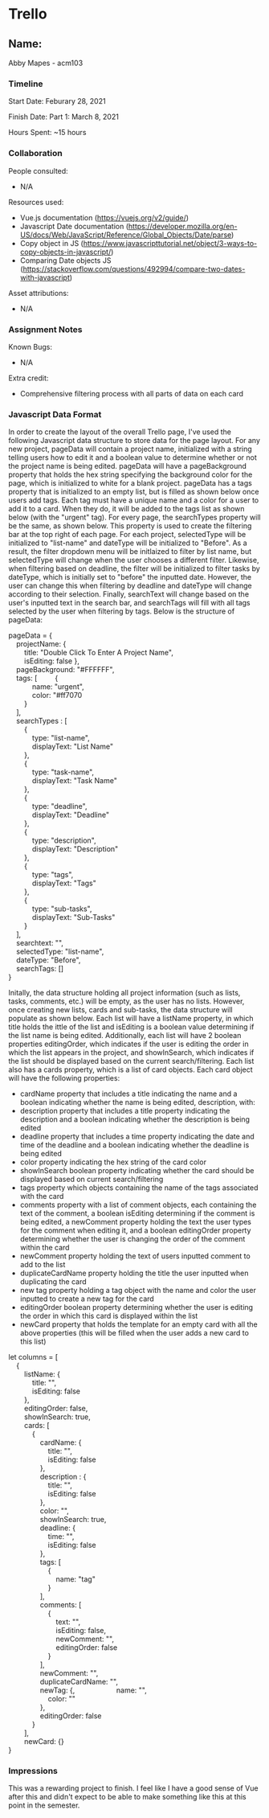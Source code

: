 # Trello

## Name: 
Abby Mapes - acm103

### Timeline

Start Date: Feburary 28, 2021

Finish Date: Part 1: March 8, 2021

Hours Spent: ~15 hours


### Collaboration

People consulted:
- N/A

Resources used:
- Vue.js documentation (https://vuejs.org/v2/guide/)
- Javascript Date documentation (https://developer.mozilla.org/en-US/docs/Web/JavaScript/Reference/Global_Objects/Date/parse)
- Copy object in JS (https://www.javascripttutorial.net/object/3-ways-to-copy-objects-in-javascript/)
- Comparing Date objects JS (https://stackoverflow.com/questions/492994/compare-two-dates-with-javascript)

Asset attributions:
- N/A

### Assignment Notes

Known Bugs:
- N/A

Extra credit:
- Comprehensive filtering process with all parts of data on each card

### Javascript Data Format

In order to create the layout of the overall Trello page, I've used the following Javascript data structure to store data for the page layout. For any new project, pageData will contain a project name, initialized with a string telling users how to edit it and a boolean value to determine whether or not the project name is being edited. pageData will have a pageBackground property that holds the hex string specifying the background color for the page, which is initialized to white for a blank project. pageData has a tags property that is initialized to an empty list, but is filled as shown below once users add tags. Each tag must have a unique name and a color for a user to add it to a card. When they do, it will be added to the tags list as shown below (with the "urgent" tag). For every page, the searchTypes property will be the same, as shown below. This property is  used to create the filtering bar at the top right of each page. For each project, selectedType will be initialized to "list-name" and dateType will be initialized to "Before". As a result, the filter dropdown menu will be initlaized to filter by list name, but selectedType will change when the user chooses a different filter. Likewise, when filtering based on deadline, the filter will be initialized to filter tasks by dateType, which is initially set to "before" the inputted date. However, the user can change this when filtering by deadline and dateType will change according to their selection. Finally, searchText will change based on the user's inputted text in the search bar, and searchTags will fill with all tags selected by the user when filtering by tags. Below is the structure of pageData:

pageData = {\
&nbsp;&nbsp;&nbsp;&nbsp;projectName: {\
&nbsp;&nbsp;&nbsp;&nbsp;&nbsp;&nbsp;&nbsp;&nbsp;title: "Double Click To Enter A Project Name",\
&nbsp;&nbsp;&nbsp;&nbsp;&nbsp;&nbsp;&nbsp;&nbsp;isEditing: false },\
&nbsp;&nbsp;&nbsp;&nbsp;pageBackground: "#FFFFFF",\
&nbsp;&nbsp;&nbsp;&nbsp;tags: [
&nbsp;&nbsp;&nbsp;&nbsp;&nbsp;&nbsp;&nbsp;&nbsp;{\
&nbsp;&nbsp;&nbsp;&nbsp;&nbsp;&nbsp;&nbsp;&nbsp;&nbsp;&nbsp;&nbsp;&nbsp;name: "urgent", \
&nbsp;&nbsp;&nbsp;&nbsp;&nbsp;&nbsp;&nbsp;&nbsp;&nbsp;&nbsp;&nbsp;&nbsp;color: "#ff7070\
&nbsp;&nbsp;&nbsp;&nbsp;&nbsp;&nbsp;&nbsp;&nbsp;}\
&nbsp;&nbsp;&nbsp;&nbsp;],\
&nbsp;&nbsp;&nbsp;&nbsp;searchTypes : [ \
&nbsp;&nbsp;&nbsp;&nbsp;&nbsp;&nbsp;&nbsp;&nbsp;{\
&nbsp;&nbsp;&nbsp;&nbsp;&nbsp;&nbsp;&nbsp;&nbsp;&nbsp;&nbsp;&nbsp;&nbsp;type: "list-name",\
&nbsp;&nbsp;&nbsp;&nbsp;&nbsp;&nbsp;&nbsp;&nbsp;&nbsp;&nbsp;&nbsp;&nbsp;displayText: "List Name"\
&nbsp;&nbsp;&nbsp;&nbsp;&nbsp;&nbsp;&nbsp;&nbsp;}, \
&nbsp;&nbsp;&nbsp;&nbsp;&nbsp;&nbsp;&nbsp;&nbsp;{\
&nbsp;&nbsp;&nbsp;&nbsp;&nbsp;&nbsp;&nbsp;&nbsp;&nbsp;&nbsp;&nbsp;&nbsp;type: "task-name",\
&nbsp;&nbsp;&nbsp;&nbsp;&nbsp;&nbsp;&nbsp;&nbsp;&nbsp;&nbsp;&nbsp;&nbsp;displayText: "Task Name"\
&nbsp;&nbsp;&nbsp;&nbsp;&nbsp;&nbsp;&nbsp;&nbsp;}, \
&nbsp;&nbsp;&nbsp;&nbsp;&nbsp;&nbsp;&nbsp;&nbsp;{\
&nbsp;&nbsp;&nbsp;&nbsp;&nbsp;&nbsp;&nbsp;&nbsp;&nbsp;&nbsp;&nbsp;&nbsp;type: "deadline",\
&nbsp;&nbsp;&nbsp;&nbsp;&nbsp;&nbsp;&nbsp;&nbsp;&nbsp;&nbsp;&nbsp;&nbsp;displayText: "Deadline"\
&nbsp;&nbsp;&nbsp;&nbsp;&nbsp;&nbsp;&nbsp;&nbsp;},\
&nbsp;&nbsp;&nbsp;&nbsp;&nbsp;&nbsp;&nbsp;&nbsp;{\
&nbsp;&nbsp;&nbsp;&nbsp;&nbsp;&nbsp;&nbsp;&nbsp;&nbsp;&nbsp;&nbsp;&nbsp;type: "description",\
&nbsp;&nbsp;&nbsp;&nbsp;&nbsp;&nbsp;&nbsp;&nbsp;&nbsp;&nbsp;&nbsp;&nbsp;displayText: "Description"\
&nbsp;&nbsp;&nbsp;&nbsp;&nbsp;&nbsp;&nbsp;&nbsp;}, \
&nbsp;&nbsp;&nbsp;&nbsp;&nbsp;&nbsp;&nbsp;&nbsp;{\
&nbsp;&nbsp;&nbsp;&nbsp;&nbsp;&nbsp;&nbsp;&nbsp;&nbsp;&nbsp;&nbsp;&nbsp;type: "tags",\
&nbsp;&nbsp;&nbsp;&nbsp;&nbsp;&nbsp;&nbsp;&nbsp;&nbsp;&nbsp;&nbsp;&nbsp;displayText: "Tags"\
&nbsp;&nbsp;&nbsp;&nbsp;&nbsp;&nbsp;&nbsp;&nbsp;}, \
&nbsp;&nbsp;&nbsp;&nbsp;&nbsp;&nbsp;&nbsp;&nbsp;{\
&nbsp;&nbsp;&nbsp;&nbsp;&nbsp;&nbsp;&nbsp;&nbsp;&nbsp;&nbsp;&nbsp;&nbsp;type: "sub-tasks",\
&nbsp;&nbsp;&nbsp;&nbsp;&nbsp;&nbsp;&nbsp;&nbsp;&nbsp;&nbsp;&nbsp;&nbsp;displayText: "Sub-Tasks"\
&nbsp;&nbsp;&nbsp;&nbsp;&nbsp;&nbsp;&nbsp;&nbsp;}\
&nbsp;&nbsp;&nbsp;&nbsp;],\
&nbsp;&nbsp;&nbsp;&nbsp;searchtext: "",\
&nbsp;&nbsp;&nbsp;&nbsp;selectedType: "list-name",\
&nbsp;&nbsp;&nbsp;&nbsp;dateType: "Before",\
&nbsp;&nbsp;&nbsp;&nbsp;searchTags: []\
}

Initally, the data structure holding all project information (such as lists, tasks, comments, etc.) will be empty, as the user has no lists. However, once creating new lists, cards and sub-tasks, the data structure will populate as shown below. Each list will have a listName property, in which title holds the ittle of the list and isEditing is a boolean value determining if the list name is being edited. Additionally, each list will have 2 boolean properties editingOrder, which indicates if the user is editing the order in which the list appears in the project, and showInSearch, which indicates if the list should be displayed based on the current search/filtering. Each list also has a cards property, which is a list of card objects. Each card object will have the following properties:


-  cardName property that includes a title indicating the name and a boolean indicating whether the name is being edited, description, with:
-  description property that includes a title property indicating the description and a boolean indicating whether the description is being edited
- deadline property that includes a time property indicating the date and time of the deadline and a boolean indicating whether the deadline is being edited
- color property indicating the hex string of the card color
- showInSearch boolean property indicating whether the card should be displayed based on current search/filtering
- tags property which objects containing the name of the tags associated with the card
- comments property with a list of comment objects, each containing the text of the comment, a boolean isEditing determining if the comment is being edited, a newComment property holding the text the user types for the comment when editing it, and a boolean editingOrder property determining whether the user is changing the order of the comment within the card
- newComment property holding the text of users inputted comment to add to the list
- duplicateCardName property holding the title the user inputted when duplicating the card
- new tag property holding a tag object with the name and color the user inputted to create a new tag for the card
- editingOrder boolean property determining whether the user is editing the order in which this card is displayed within the list
- newCard property that holds the template for an empty card with all the above properties (this will be filled when the user adds a new card to this list)


let columns = [\
&nbsp;&nbsp;&nbsp;&nbsp;{\
&nbsp;&nbsp;&nbsp;&nbsp;&nbsp;&nbsp;&nbsp;&nbsp;listName: {\
&nbsp;&nbsp;&nbsp;&nbsp;&nbsp;&nbsp;&nbsp;&nbsp;&nbsp;&nbsp;&nbsp;&nbsp;title: "",\
&nbsp;&nbsp;&nbsp;&nbsp;&nbsp;&nbsp;&nbsp;&nbsp;&nbsp;&nbsp;&nbsp;&nbsp;isEditing: false\
&nbsp;&nbsp;&nbsp;&nbsp;&nbsp;&nbsp;&nbsp;&nbsp;},\
&nbsp;&nbsp;&nbsp;&nbsp;&nbsp;&nbsp;&nbsp;&nbsp;editingOrder: false,\
&nbsp;&nbsp;&nbsp;&nbsp;&nbsp;&nbsp;&nbsp;&nbsp;showInSearch: true,\
&nbsp;&nbsp;&nbsp;&nbsp;&nbsp;&nbsp;&nbsp;&nbsp;cards: [\
&nbsp;&nbsp;&nbsp;&nbsp;&nbsp;&nbsp;&nbsp;&nbsp;&nbsp;&nbsp;&nbsp;&nbsp;{\
&nbsp;&nbsp;&nbsp;&nbsp;&nbsp;&nbsp;&nbsp;&nbsp;&nbsp;&nbsp;&nbsp;&nbsp;&nbsp;&nbsp;&nbsp;&nbsp;cardName: {\
&nbsp;&nbsp;&nbsp;&nbsp;&nbsp;&nbsp;&nbsp;&nbsp;&nbsp;&nbsp;&nbsp;&nbsp;&nbsp;&nbsp;&nbsp;&nbsp;&nbsp;&nbsp;&nbsp;&nbsp;title: "",\
&nbsp;&nbsp;&nbsp;&nbsp;&nbsp;&nbsp;&nbsp;&nbsp;&nbsp;&nbsp;&nbsp;&nbsp;&nbsp;&nbsp;&nbsp;&nbsp;&nbsp;&nbsp;&nbsp;&nbsp;isEditing: false\
&nbsp;&nbsp;&nbsp;&nbsp;&nbsp;&nbsp;&nbsp;&nbsp;&nbsp;&nbsp;&nbsp;&nbsp;&nbsp;&nbsp;&nbsp;&nbsp;},\
&nbsp;&nbsp;&nbsp;&nbsp;&nbsp;&nbsp;&nbsp;&nbsp;&nbsp;&nbsp;&nbsp;&nbsp;&nbsp;&nbsp;&nbsp;&nbsp;description : {\
&nbsp;&nbsp;&nbsp;&nbsp;&nbsp;&nbsp;&nbsp;&nbsp;&nbsp;&nbsp;&nbsp;&nbsp;&nbsp;&nbsp;&nbsp;&nbsp;&nbsp;&nbsp;&nbsp;&nbsp;title: "",\
&nbsp;&nbsp;&nbsp;&nbsp;&nbsp;&nbsp;&nbsp;&nbsp;&nbsp;&nbsp;&nbsp;&nbsp;&nbsp;&nbsp;&nbsp;&nbsp;&nbsp;&nbsp;&nbsp;&nbsp;isEditing: false \
&nbsp;&nbsp;&nbsp;&nbsp;&nbsp;&nbsp;&nbsp;&nbsp;&nbsp;&nbsp;&nbsp;&nbsp;&nbsp;&nbsp;&nbsp;&nbsp;},\
&nbsp;&nbsp;&nbsp;&nbsp;&nbsp;&nbsp;&nbsp;&nbsp;&nbsp;&nbsp;&nbsp;&nbsp;&nbsp;&nbsp;&nbsp;&nbsp;color: "",\
&nbsp;&nbsp;&nbsp;&nbsp;&nbsp;&nbsp;&nbsp;&nbsp;&nbsp;&nbsp;&nbsp;&nbsp;&nbsp;&nbsp;&nbsp;&nbsp;showInSearch: true,\
&nbsp;&nbsp;&nbsp;&nbsp;&nbsp;&nbsp;&nbsp;&nbsp;&nbsp;&nbsp;&nbsp;&nbsp;&nbsp;&nbsp;&nbsp;&nbsp;deadline: {\
&nbsp;&nbsp;&nbsp;&nbsp;&nbsp;&nbsp;&nbsp;&nbsp;&nbsp;&nbsp;&nbsp;&nbsp;&nbsp;&nbsp;&nbsp;&nbsp;&nbsp;&nbsp;&nbsp;&nbsp;time: "",\
&nbsp;&nbsp;&nbsp;&nbsp;&nbsp;&nbsp;&nbsp;&nbsp;&nbsp;&nbsp;&nbsp;&nbsp;&nbsp;&nbsp;&nbsp;&nbsp;&nbsp;&nbsp;&nbsp;&nbsp;isEditing: false \
&nbsp;&nbsp;&nbsp;&nbsp;&nbsp;&nbsp;&nbsp;&nbsp;&nbsp;&nbsp;&nbsp;&nbsp;&nbsp;&nbsp;&nbsp;&nbsp;},\
&nbsp;&nbsp;&nbsp;&nbsp;&nbsp;&nbsp;&nbsp;&nbsp;&nbsp;&nbsp;&nbsp;&nbsp;&nbsp;&nbsp;&nbsp;&nbsp;tags: [\
&nbsp;&nbsp;&nbsp;&nbsp;&nbsp;&nbsp;&nbsp;&nbsp;&nbsp;&nbsp;&nbsp;&nbsp;&nbsp;&nbsp;&nbsp;&nbsp;&nbsp;&nbsp;&nbsp;&nbsp;{\
&nbsp;&nbsp;&nbsp;&nbsp;&nbsp;&nbsp;&nbsp;&nbsp;&nbsp;&nbsp;&nbsp;&nbsp;&nbsp;&nbsp;&nbsp;&nbsp;&nbsp;&nbsp;&nbsp;&nbsp;&nbsp;&nbsp;&nbsp;&nbsp;name: "tag"\
&nbsp;&nbsp;&nbsp;&nbsp;&nbsp;&nbsp;&nbsp;&nbsp;&nbsp;&nbsp;&nbsp;&nbsp;&nbsp;&nbsp;&nbsp;&nbsp;&nbsp;&nbsp;&nbsp;&nbsp;}\
&nbsp;&nbsp;&nbsp;&nbsp;&nbsp;&nbsp;&nbsp;&nbsp;&nbsp;&nbsp;&nbsp;&nbsp;&nbsp;&nbsp;&nbsp;&nbsp;],\
&nbsp;&nbsp;&nbsp;&nbsp;&nbsp;&nbsp;&nbsp;&nbsp;&nbsp;&nbsp;&nbsp;&nbsp;&nbsp;&nbsp;&nbsp;&nbsp;comments: [ \
&nbsp;&nbsp;&nbsp;&nbsp;&nbsp;&nbsp;&nbsp;&nbsp;&nbsp;&nbsp;&nbsp;&nbsp;&nbsp;&nbsp;&nbsp;&nbsp;&nbsp;&nbsp;&nbsp;&nbsp;{\
&nbsp;&nbsp;&nbsp;&nbsp;&nbsp;&nbsp;&nbsp;&nbsp;&nbsp;&nbsp;&nbsp;&nbsp;&nbsp;&nbsp;&nbsp;&nbsp;&nbsp;&nbsp;&nbsp;&nbsp;&nbsp;&nbsp;&nbsp;&nbsp;text: "",\
&nbsp;&nbsp;&nbsp;&nbsp;&nbsp;&nbsp;&nbsp;&nbsp;&nbsp;&nbsp;&nbsp;&nbsp;&nbsp;&nbsp;&nbsp;&nbsp;&nbsp;&nbsp;&nbsp;&nbsp;&nbsp;&nbsp;&nbsp;&nbsp;isEditing: false,\
&nbsp;&nbsp;&nbsp;&nbsp;&nbsp;&nbsp;&nbsp;&nbsp;&nbsp;&nbsp;&nbsp;&nbsp;&nbsp;&nbsp;&nbsp;&nbsp;&nbsp;&nbsp;&nbsp;&nbsp;&nbsp;&nbsp;&nbsp;&nbsp;newComment: "",\
&nbsp;&nbsp;&nbsp;&nbsp;&nbsp;&nbsp;&nbsp;&nbsp;&nbsp;&nbsp;&nbsp;&nbsp;&nbsp;&nbsp;&nbsp;&nbsp;&nbsp;&nbsp;&nbsp;&nbsp;&nbsp;&nbsp;&nbsp;&nbsp;editingOrder: false\
&nbsp;&nbsp;&nbsp;&nbsp;&nbsp;&nbsp;&nbsp;&nbsp;&nbsp;&nbsp;&nbsp;&nbsp;&nbsp;&nbsp;&nbsp;&nbsp;&nbsp;&nbsp;&nbsp;&nbsp;}\
&nbsp;&nbsp;&nbsp;&nbsp;&nbsp;&nbsp;&nbsp;&nbsp;&nbsp;&nbsp;&nbsp;&nbsp;&nbsp;&nbsp;&nbsp;&nbsp;], \
&nbsp;&nbsp;&nbsp;&nbsp;&nbsp;&nbsp;&nbsp;&nbsp;&nbsp;&nbsp;&nbsp;&nbsp;&nbsp;&nbsp;&nbsp;&nbsp;newComment: "",\
&nbsp;&nbsp;&nbsp;&nbsp;&nbsp;&nbsp;&nbsp;&nbsp;&nbsp;&nbsp;&nbsp;&nbsp;&nbsp;&nbsp;&nbsp;&nbsp;duplicateCardName: "",\
&nbsp;&nbsp;&nbsp;&nbsp;&nbsp;&nbsp;&nbsp;&nbsp;&nbsp;&nbsp;&nbsp;&nbsp;&nbsp;&nbsp;&nbsp;&nbsp;newTag: {\,
&nbsp;&nbsp;&nbsp;&nbsp;&nbsp;&nbsp;&nbsp;&nbsp;&nbsp;&nbsp;&nbsp;&nbsp;&nbsp;&nbsp;&nbsp;&nbsp;&nbsp;&nbsp;&nbsp;&nbsp;name: "",\
&nbsp;&nbsp;&nbsp;&nbsp;&nbsp;&nbsp;&nbsp;&nbsp;&nbsp;&nbsp;&nbsp;&nbsp;&nbsp;&nbsp;&nbsp;&nbsp;&nbsp;&nbsp;&nbsp;&nbsp;color: ""\
&nbsp;&nbsp;&nbsp;&nbsp;&nbsp;&nbsp;&nbsp;&nbsp;&nbsp;&nbsp;&nbsp;&nbsp;&nbsp;&nbsp;&nbsp;&nbsp;},\
&nbsp;&nbsp;&nbsp;&nbsp;&nbsp;&nbsp;&nbsp;&nbsp;&nbsp;&nbsp;&nbsp;&nbsp;&nbsp;&nbsp;&nbsp;&nbsp;editingOrder: false\
&nbsp;&nbsp;&nbsp;&nbsp;&nbsp;&nbsp;&nbsp;&nbsp;&nbsp;&nbsp;&nbsp;&nbsp;}\
&nbsp;&nbsp;&nbsp;&nbsp;&nbsp;&nbsp;&nbsp;&nbsp;],\
&nbsp;&nbsp;&nbsp;&nbsp;&nbsp;&nbsp;&nbsp;&nbsp;newCard: {}\
}

### Impressions

This was a rewarding project to finish. I feel like I have a good sense of Vue after this and didn't expect to be able to make something like this at this point in the semester.